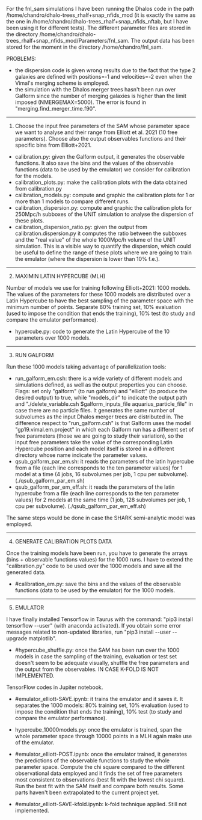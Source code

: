 
For the fnl_sam simulations I have been running the Dhalos code in the path /home/chandro/dhalo-trees_rhalf+snap_nfids_mod (it is exactly the same as the one in /home/chandro/dhalo-trees_rhalf+snap_nfids_nftab, but I have been using it for different tests). The different parameter files are stored in the directory /home/chandro/dhalo-trees_rhalf+snap_nfids_mod/Parameters/fnl_sam. The output data has been stored for the moment in the directory /home/chandro/fnl_sam.

PROBLEMS:
- the dispersion code is given wrong results due to the fact that the type 2 galaxies are defined with positions=-1 and velocities=-2 even when the Vimal's merging scheme is employed.
- the simulation with the Dhalos merger trees hasn't been run over Galform since the number of merging galaxies is higher than the limit imposed (NMERGEMAX=5000). The error is found in "merging.find_merger_time.f90".


-------------------------------------------------------------------------------------------

1. Choose the input free parameters of the SAM whose parameter space we want to analyse and their range from Elliott et al. 2021 (10 free parameters).
Choose also the output observables functions and their specific bins from Elliott+2021. 
- calibration.py: given the Galform output, it generates the observable functions. It also save the bins and the values of the observable functions (data to be used by the emulator) we consider for calibration for the models.
- calibration_plots.py: make the calibration plots with the data obtained from calibration.py 
- calibration_models.py: compute and graphic the calibration plots for 1 or more than 1 models to compare different runs. 
- calibration_dispersion.py: compute and graphic the calibration plots for 250Mpc/h subboxes of the UNIT simulation to analyse the dispersion of these plots. 
- calibration_dispersion_ratio.py: given the output from calibration.dispersion.py it computes the ratio between the subboxes and the "real value" of the whole 1000Mpc/h volume of the UNIT simulation. This is a visible way to quantify the dispersion, which could be useful to define the range of these plots where we are going to train the emulator (where the dispersion is lower than 10% f.e.). 

----------------------------------------------------------------------------------------------

2. MAXIMIN LATIN HYPERCUBE (MLH)

Number of models we use for training following Elliott+2021: 1000 models. The values of the parameters for these 1000 models are distributed over a Latin Hypercube to have the best sampling of the parameter space with the minimum number of points.
Separate 80% training set, 10% evaluation (used to impose the condition that ends the training), 10% test (to study and compare the emulator performance).
- hypercube.py: code to generate the Latin Hypercube of the 10 parameters over 1000 models.


-----------------------------------------------------------------------------------------------

3. RUN GALFORM

Run these 1000 models taking advantage of parallelization tools:
- run_galform_em.csh: there is a wide variety of different models and simulations defined, as well as the output properties you can choose. Flags: set only "galform" (to run galform) and "elliott" (to produce the desired output) to true, while "models_dir" to indicate the output path and "./delete_variable.csh $galform_inputs_file aquarius_particle_file" in case there are no particle files. It generates the same number of subvolumes as the input Dhalos merger trees are distributed in. The difference respect to "run_galform.csh" is that Galform uses the model "gp19.vimal.em.project" in which each Galform run has a different set of free parameters (those we are going to study their variation), so the input free parameters take the value of the corresponding Latin Hypercube position and each model itself is stored in a different directory whose name indicate the parameter values.
- qsub_galform_par_em.sh: it reads the parameters of the latin hypercube from a file (each line corresponds to the ten parameter values) for 1 model at a time (4 jobs, 16 subvolumes per job, 1 cpu per subvolume). (./qsub_galform_par_em.sh)
- qsub_galform_par_em_eff.sh: it reads the parameters of the latin hypercube from a file (each line corresponds to the ten parameter values) for 2 models at the same time (1 job, 128 subvolumes per job, 1 cpu per subvolume). (./qsub_galform_par_em_eff.sh)


The same steps would be done in case the SHARK semi-analytic model was employed.

----------------------------------------------------------------------------------------------------------------------------------------------


4. GENERATE CALIBRATION PLOTS DATA

Once the training models have been run, you have to generate the arrays (bins + observable functions values) for the 1000 runs. I have to extend the "calibration.py" code to be used over the 1000 models and save all the generated data.
- #calibration_em.py: save the bins and the values of the observable functions (data to be used by the emulator) for the 1000 models.

---------------------------------------------------------------------------------------------------


5. EMULATOR

I have finally installed Tensorflow in Taurus with the command: "pip3 install tensorflow --user" (with anaconda activated).
If you obtain some error messages related to non-updated libraries, run "pip3 install --user --upgrade matplotlib".

- #hypercube_shuffle.py: once the SAM has been run over the 1000 models in case the sampling of the training, evaluation or test set doesn't seem to be adequate visually, shuffle the free parameters and the output from the observables. IN CASE K-FOLD IS NOT IMPLEMENTED.

TensorFlow codes in Jupiter notebook.

- #emulator_elliott-SAVE.ipynb: it trains the emulator and it saves it. It separates the 1000 models: 80% training set, 10% evaluation (used to impose the condition that ends the training), 10% test (to study and compare the emulator performance).
- hypercube_10000models.py: once the emulator is trained, span the whole parameter space through 10000 points in a MLH again make use of the emulator.
- #emulator_elliott-POST.ipynb: once the emulator trained, it generates the predictions of the observable functions to study the whole parameter space. Compute the chi square compared to the different observational data employed and it finds the set of free parameters most consistent to observations (best fit with the lowest chi square). Run the best fit with the SAM itself and compare both results. Some parts haven't been extrapolated to the current project yet.

- #emulator_elliott-SAVE-kfold.ipynb: k-fold technique applied. Still not implemented.

